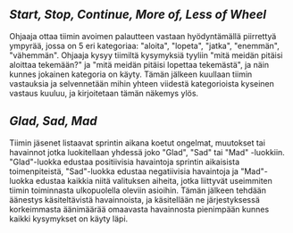 ## *Start, Stop, Continue, More of, Less of Wheel*
Ohjaaja ottaa tiimin avoimen palautteen vastaan hyödyntämällä piirrettyä ympyrää, jossa on 5 eri kategoriaa: "aloita", "lopeta", "jatka", "enemmän", "vähemmän". Ohjaaja kysyy tiimiltä kysymyksiä tyyliin "mitä meidän pitäisi aloittaa tekemään?" ja "mitä meidän pitäisi lopettaa tekemästä", ja näin kunnes jokainen kategoria on käyty. Tämän jälkeen kuullaan tiimin vastauksia ja selvennetään mihin yhteen viidestä kategorioista kyseinen vastaus kuuluu, ja kirjoitetaan tämän näkemys ylös.

## *Glad, Sad, Mad*
Tiimin jäsenet listaavat sprintin aikana koetut ongelmat, muutokset tai havainnot jotka luokitellaan yhdessä joko "Glad", "Sad" tai "Mad" -luokkiin. "Glad"-luokka edustaa positiivisia havaintoja sprintin aikaisista toimenpiteistä, "Sad"-luokka edustaa negatiivisia havaintoja ja "Mad"-luokka edustaa kaikkia niitä valituksen aiheita, jotka liittyvät useimmiten tiimin toiminnasta ulkopuolella oleviin asioihin. Tämän jälkeen tehdään äänestys käsiteltävistä havainnoista, ja käsitellään ne järjestyksessä korkeimmasta äänimäärää omaavasta havainnosta pienimpään kunnes kaikki kysymykset on käyty läpi.